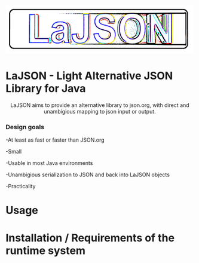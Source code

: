 
<p align="center">
  <img width="600" height="131" src="https://github.com/lassikin/LaJSON/raw/master/jsonlogo2.png">
</p>


# LaJSON - Light Alternative JSON Library for Java
<center>
LaJSON aims to provide an alternative library to json.org, with direct and unambigious mapping to json input or output.
</center>
<h3>Design goals</h3>
<p>-At least as fast or faster than JSON.org</p>
<p>-Small</p>
<p>-Usable in most Java environments</p>
<p>-Unambigious serialization to JSON and back into LaJSON objects</p>
<p>-Practicality</p>

# Usage



# Installation / Requirements of the runtime system
